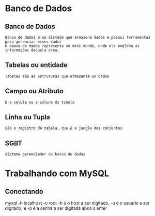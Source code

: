 # Banco de Dados

## Banco de Dados
    Banco de dados é um sistema que armazena dados e possui ferramentas para gerenciar esses dados
    O banco de dados representa um mini mundo, onde ele engloba as informações daquela area.

## Tabelas ou entidade
    Tabelas são as estruturas que armazenam os dados
 
## Campo ou Atributo
    É a celula ou a coluna da tabela

## Linha ou Tupla
    São o registro da tabela, que é a junção dos conjuntos

## SGBT
    Sistema gerenciador de banco de dados

# Trabalhando com MySQL

## Conectando
mysql -h localhost -u root
-h é o host a ser digitado, -u é o usuario a ser digitado, e -p é a senha a ser digitada apos o enter
